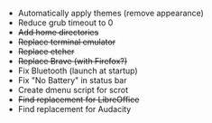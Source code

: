 - Automatically apply themes (remove appearance)
- Reduce grub timeout to 0
- ~~Add home directories~~
- ~~Replace terminal emulator~~
- ~~Replace etcher~~
- ~~Replace Brave (with Firefox?)~~
- Fix Bluetooth (launch at startup)
- Fix "No Battery" in status bar
- Create dmenu script for scrot
- ~~Find replacement for LibreOffice~~
- Find replacement for Audacity
